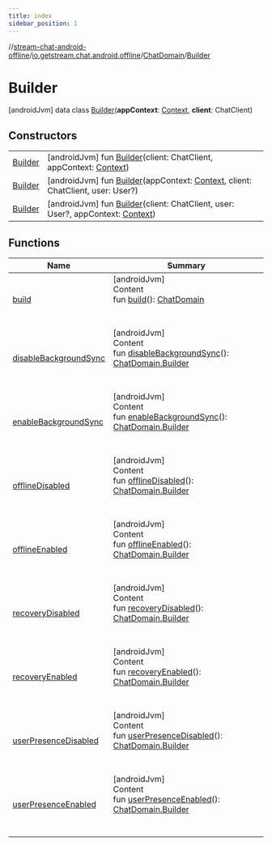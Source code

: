 ```yaml
---
title: index
sidebar_position: 1
---
```

//[stream-chat-android-offline](../../../../index.md)/[io.getstream.chat.android.offline](../../index.md)/[ChatDomain](../index.md)/[Builder](index.md)



# Builder  
 [androidJvm] data class [Builder](index.md)(**appContext**: [Context](https://developer.android.com/reference/kotlin/android/content/Context.html), **client**: ChatClient)   


## Constructors  
  
| | |
|---|---|
| <a name="io.getstream.chat.android.offline/ChatDomain.Builder/Builder/#io.getstream.chat.android.client.ChatClient#android.content.Context/PointingToDeclaration/"></a>[Builder](Builder.md)| <a name="io.getstream.chat.android.offline/ChatDomain.Builder/Builder/#io.getstream.chat.android.client.ChatClient#android.content.Context/PointingToDeclaration/"></a> [androidJvm] fun [Builder](Builder.md)(client: ChatClient, appContext: [Context](https://developer.android.com/reference/kotlin/android/content/Context.html))   <br/>|
| <a name="io.getstream.chat.android.offline/ChatDomain.Builder/Builder/#android.content.Context#io.getstream.chat.android.client.ChatClient#io.getstream.chat.android.client.models.User?/PointingToDeclaration/"></a>[Builder](Builder.md)| <a name="io.getstream.chat.android.offline/ChatDomain.Builder/Builder/#android.content.Context#io.getstream.chat.android.client.ChatClient#io.getstream.chat.android.client.models.User?/PointingToDeclaration/"></a> [androidJvm] fun [Builder](Builder.md)(appContext: [Context](https://developer.android.com/reference/kotlin/android/content/Context.html), client: ChatClient, user: User?)   <br/>|
| <a name="io.getstream.chat.android.offline/ChatDomain.Builder/Builder/#io.getstream.chat.android.client.ChatClient#io.getstream.chat.android.client.models.User?#android.content.Context/PointingToDeclaration/"></a>[Builder](Builder.md)| <a name="io.getstream.chat.android.offline/ChatDomain.Builder/Builder/#io.getstream.chat.android.client.ChatClient#io.getstream.chat.android.client.models.User?#android.content.Context/PointingToDeclaration/"></a> [androidJvm] fun [Builder](Builder.md)(client: ChatClient, user: User?, appContext: [Context](https://developer.android.com/reference/kotlin/android/content/Context.html))   <br/>|


## Functions  
  
|  Name |  Summary | 
|---|---|
| <a name="io.getstream.chat.android.offline/ChatDomain.Builder/build/#/PointingToDeclaration/"></a>[build](build.md)| <a name="io.getstream.chat.android.offline/ChatDomain.Builder/build/#/PointingToDeclaration/"></a>[androidJvm]  <br/>Content  <br/>fun [build](build.md)(): [ChatDomain](../index.md)  <br/><br/><br/>|
| <a name="io.getstream.chat.android.offline/ChatDomain.Builder/disableBackgroundSync/#/PointingToDeclaration/"></a>[disableBackgroundSync](disableBackgroundSync.md)| <a name="io.getstream.chat.android.offline/ChatDomain.Builder/disableBackgroundSync/#/PointingToDeclaration/"></a>[androidJvm]  <br/>Content  <br/>fun [disableBackgroundSync](disableBackgroundSync.md)(): [ChatDomain.Builder](index.md)  <br/><br/><br/>|
| <a name="io.getstream.chat.android.offline/ChatDomain.Builder/enableBackgroundSync/#/PointingToDeclaration/"></a>[enableBackgroundSync](enableBackgroundSync.md)| <a name="io.getstream.chat.android.offline/ChatDomain.Builder/enableBackgroundSync/#/PointingToDeclaration/"></a>[androidJvm]  <br/>Content  <br/>fun [enableBackgroundSync](enableBackgroundSync.md)(): [ChatDomain.Builder](index.md)  <br/><br/><br/>|
| <a name="io.getstream.chat.android.offline/ChatDomain.Builder/offlineDisabled/#/PointingToDeclaration/"></a>[offlineDisabled](offlineDisabled.md)| <a name="io.getstream.chat.android.offline/ChatDomain.Builder/offlineDisabled/#/PointingToDeclaration/"></a>[androidJvm]  <br/>Content  <br/>fun [offlineDisabled](offlineDisabled.md)(): [ChatDomain.Builder](index.md)  <br/><br/><br/>|
| <a name="io.getstream.chat.android.offline/ChatDomain.Builder/offlineEnabled/#/PointingToDeclaration/"></a>[offlineEnabled](offlineEnabled.md)| <a name="io.getstream.chat.android.offline/ChatDomain.Builder/offlineEnabled/#/PointingToDeclaration/"></a>[androidJvm]  <br/>Content  <br/>fun [offlineEnabled](offlineEnabled.md)(): [ChatDomain.Builder](index.md)  <br/><br/><br/>|
| <a name="io.getstream.chat.android.offline/ChatDomain.Builder/recoveryDisabled/#/PointingToDeclaration/"></a>[recoveryDisabled](recoveryDisabled.md)| <a name="io.getstream.chat.android.offline/ChatDomain.Builder/recoveryDisabled/#/PointingToDeclaration/"></a>[androidJvm]  <br/>Content  <br/>fun [recoveryDisabled](recoveryDisabled.md)(): [ChatDomain.Builder](index.md)  <br/><br/><br/>|
| <a name="io.getstream.chat.android.offline/ChatDomain.Builder/recoveryEnabled/#/PointingToDeclaration/"></a>[recoveryEnabled](recoveryEnabled.md)| <a name="io.getstream.chat.android.offline/ChatDomain.Builder/recoveryEnabled/#/PointingToDeclaration/"></a>[androidJvm]  <br/>Content  <br/>fun [recoveryEnabled](recoveryEnabled.md)(): [ChatDomain.Builder](index.md)  <br/><br/><br/>|
| <a name="io.getstream.chat.android.offline/ChatDomain.Builder/userPresenceDisabled/#/PointingToDeclaration/"></a>[userPresenceDisabled](userPresenceDisabled.md)| <a name="io.getstream.chat.android.offline/ChatDomain.Builder/userPresenceDisabled/#/PointingToDeclaration/"></a>[androidJvm]  <br/>Content  <br/>fun [userPresenceDisabled](userPresenceDisabled.md)(): [ChatDomain.Builder](index.md)  <br/><br/><br/>|
| <a name="io.getstream.chat.android.offline/ChatDomain.Builder/userPresenceEnabled/#/PointingToDeclaration/"></a>[userPresenceEnabled](userPresenceEnabled.md)| <a name="io.getstream.chat.android.offline/ChatDomain.Builder/userPresenceEnabled/#/PointingToDeclaration/"></a>[androidJvm]  <br/>Content  <br/>fun [userPresenceEnabled](userPresenceEnabled.md)(): [ChatDomain.Builder](index.md)  <br/><br/><br/>|

